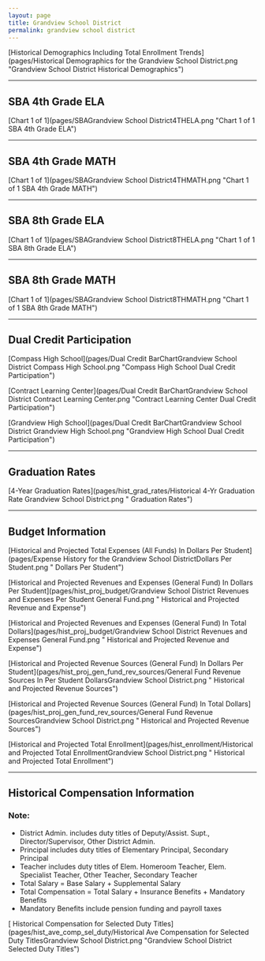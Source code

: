 ```yaml
---
layout: page
title: Grandview School District
permalink: grandview school district
---
```



[Historical Demographics Including Total Enrollment Trends](pages/Historical Demographics for the Grandview School District.png "Grandview School District Historical Demographics")

___

## SBA 4th Grade ELA

[Chart 1 of 1](pages/SBAGrandview School District4THELA.png "Chart 1 of 1 SBA 4th Grade ELA")


___

## SBA 4th Grade MATH

[Chart 1 of 1](pages/SBAGrandview School District4THMATH.png "Chart 1 of 1 SBA 4th Grade MATH")


___

## SBA 8th Grade ELA

[Chart 1 of 1](pages/SBAGrandview School District8THELA.png "Chart 1 of 1 SBA 8th Grade ELA")


___

## SBA 8th Grade MATH

[Chart 1 of 1](pages/SBAGrandview School District8THMATH.png "Chart 1 of 1 SBA 8th Grade MATH")


___

## Dual Credit Participation

[Compass High School](pages/Dual Credit BarChartGrandview School District Compass High School.png "Compass High School Dual Credit Participation")

[Contract Learning Center](pages/Dual Credit BarChartGrandview School District Contract Learning Center.png "Contract Learning Center Dual Credit Participation")

[Grandview High School](pages/Dual Credit BarChartGrandview School District Grandview High School.png "Grandview High School Dual Credit Participation")


___

## Graduation Rates

[4-Year Graduation Rates](pages/hist_grad_rates/Historical 4-Yr Graduation Rate Grandview School District.png " Graduation Rates")


___

## Budget Information

[Historical and Projected Total Expenses (All Funds) In Dollars Per Student](pages/Expense History for the Grandview School DistrictDollars Per Student.png " Dollars Per Student")

[Historical and Projected Revenues and Expenses (General Fund) In Dollars Per Student](pages/hist_proj_budget/Grandview School District Revenues and Expenses Per Student General Fund.png " Historical and Projected Revenue and Expense")

[Historical and Projected Revenues and Expenses (General Fund) In Total Dollars](pages/hist_proj_budget/Grandview School District Revenues and Expenses General Fund.png " Historical and Projected Revenue and Expense")

[Historical and Projected Revenue Sources (General Fund) In Dollars Per Student](pages/hist_proj_gen_fund_rev_sources/General Fund Revenue Sources In Per Student DollarsGrandview School District.png " Historical and Projected Revenue Sources")

[Historical and Projected Revenue Sources (General Fund) In Total Dollars](pages/hist_proj_gen_fund_rev_sources/General Fund Revenue SourcesGrandview School District.png " Historical and Projected Revenue Sources")

[Historical and Projected Total Enrollment](pages/hist_enrollment/Historical and Projected Total EnrollmentGrandview School District.png " Historical and Projected Total Enrollment")


___

## Historical Compensation Information
### Note:
- District Admin. includes duty titles of Deputy/Assist. Supt., Director/Supervisor, Other District Admin.
- Principal includes duty titles of Elementary Principal, Secondary Principal
- Teacher includes duty titles of Elem. Homeroom Teacher, Elem. Specialist Teacher, Other Teacher, Secondary Teacher
- Total Salary = Base Salary + Supplemental Salary
- Total Compensation = Total Salary + Insurance Benefits + Mandatory Benefits
- Mandatory Benefits include pension funding and payroll taxes

[ Historical Compensation for Selected Duty Titles](pages/hist_ave_comp_sel_duty/Historical Ave Compensation for Selected Duty TitlesGrandview School District.png "Grandview School District Selected Duty Titles")

